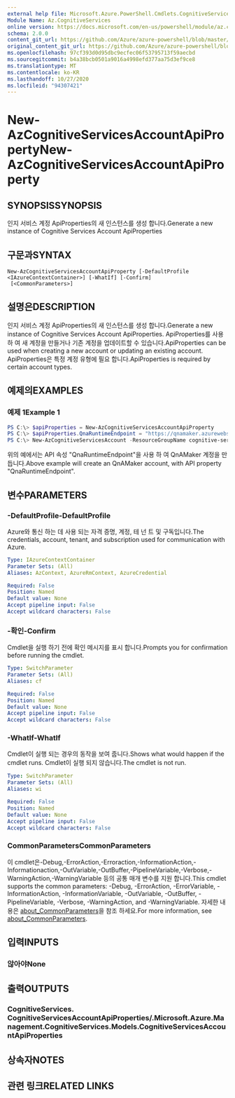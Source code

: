 ```yaml
---
external help file: Microsoft.Azure.PowerShell.Cmdlets.CognitiveServices.dll-Help.xml
Module Name: Az.CognitiveServices
online version: https://docs.microsoft.com/en-us/powershell/module/az.cognitiveservices/new-azcognitiveservicesaccountapiproperty
schema: 2.0.0
content_git_url: https://github.com/Azure/azure-powershell/blob/master/src/CognitiveServices/CognitiveServices/help/New-AzCognitiveServicesAccountApiProperty.md
original_content_git_url: https://github.com/Azure/azure-powershell/blob/master/src/CognitiveServices/CognitiveServices/help/New-AzCognitiveServicesAccountApiProperty.md
ms.openlocfilehash: 97cf393d0d95dbc9ecfec06f53795713f59aecbd
ms.sourcegitcommit: b4a38bcb0501a9016a4998efd377aa75d3ef9ce8
ms.translationtype: MT
ms.contentlocale: ko-KR
ms.lasthandoff: 10/27/2020
ms.locfileid: "94307421"
---
```

# <span data-ttu-id="619e0-101">New-AzCognitiveServicesAccountApiProperty</span><span class="sxs-lookup"><span data-stu-id="619e0-101">New-AzCognitiveServicesAccountApiProperty</span></span>

## <span data-ttu-id="619e0-102">SYNOPSIS</span><span class="sxs-lookup"><span data-stu-id="619e0-102">SYNOPSIS</span></span>
<span data-ttu-id="619e0-103">인지 서비스 계정 ApiProperties의 새 인스턴스를 생성 합니다.</span><span class="sxs-lookup"><span data-stu-id="619e0-103">Generate a new instance of Cognitive Services Account ApiProperties</span></span>

## <span data-ttu-id="619e0-104">구문과</span><span class="sxs-lookup"><span data-stu-id="619e0-104">SYNTAX</span></span>

```
New-AzCognitiveServicesAccountApiProperty [-DefaultProfile <IAzureContextContainer>] [-WhatIf] [-Confirm]
 [<CommonParameters>]
```

## <span data-ttu-id="619e0-105">설명은</span><span class="sxs-lookup"><span data-stu-id="619e0-105">DESCRIPTION</span></span>
<span data-ttu-id="619e0-106">인지 서비스 계정 ApiProperties의 새 인스턴스를 생성 합니다.</span><span class="sxs-lookup"><span data-stu-id="619e0-106">Generate a new instance of Cognitive Services Account ApiProperties.</span></span>
<span data-ttu-id="619e0-107">ApiProperties를 사용 하 여 새 계정을 만들거나 기존 계정을 업데이트할 수 있습니다.</span><span class="sxs-lookup"><span data-stu-id="619e0-107">ApiProperties can be used when creating a new account or updating an existing account.</span></span>
<span data-ttu-id="619e0-108">ApiProperties은 특정 계정 유형에 필요 합니다.</span><span class="sxs-lookup"><span data-stu-id="619e0-108">ApiProperties is required by certain account types.</span></span>

## <span data-ttu-id="619e0-109">예제의</span><span class="sxs-lookup"><span data-stu-id="619e0-109">EXAMPLES</span></span>

### <span data-ttu-id="619e0-110">예제 1</span><span class="sxs-lookup"><span data-stu-id="619e0-110">Example 1</span></span>
```powershell
PS C:\> $apiProperties = New-AzCognitiveServicesAccountApiProperty
PS C:\> $apiProperties.QnaRuntimeEndpoint = "https://qnamaker.azurewebsites.net"
PS C:\> New-AzCognitiveServicesAccount -ResourceGroupName cognitive-services-resource-group -name qnamaker -Type QnAMaker -SkuName S0 -Locatio WestUS -ApiProperty $apiProperties
```

<span data-ttu-id="619e0-111">위의 예에서는 API 속성 "QnaRuntimeEndpoint"을 사용 하 여 QnAMaker 계정을 만듭니다.</span><span class="sxs-lookup"><span data-stu-id="619e0-111">Above example will create an QnAMaker account, with API property "QnaRuntimeEndpoint".</span></span>


## <span data-ttu-id="619e0-112">변수</span><span class="sxs-lookup"><span data-stu-id="619e0-112">PARAMETERS</span></span>

### <span data-ttu-id="619e0-113">-DefaultProfile</span><span class="sxs-lookup"><span data-stu-id="619e0-113">-DefaultProfile</span></span>
<span data-ttu-id="619e0-114">Azure와 통신 하는 데 사용 되는 자격 증명, 계정, 테 넌 트 및 구독입니다.</span><span class="sxs-lookup"><span data-stu-id="619e0-114">The credentials, account, tenant, and subscription used for communication with Azure.</span></span>

```yaml
Type: IAzureContextContainer
Parameter Sets: (All)
Aliases: AzContext, AzureRmContext, AzureCredential

Required: False
Position: Named
Default value: None
Accept pipeline input: False
Accept wildcard characters: False
```

### <span data-ttu-id="619e0-115">-확인</span><span class="sxs-lookup"><span data-stu-id="619e0-115">-Confirm</span></span>
<span data-ttu-id="619e0-116">Cmdlet을 실행 하기 전에 확인 메시지를 표시 합니다.</span><span class="sxs-lookup"><span data-stu-id="619e0-116">Prompts you for confirmation before running the cmdlet.</span></span>

```yaml
Type: SwitchParameter
Parameter Sets: (All)
Aliases: cf

Required: False
Position: Named
Default value: None
Accept pipeline input: False
Accept wildcard characters: False
```

### <span data-ttu-id="619e0-117">-WhatIf</span><span class="sxs-lookup"><span data-stu-id="619e0-117">-WhatIf</span></span>
<span data-ttu-id="619e0-118">Cmdlet이 실행 되는 경우의 동작을 보여 줍니다.</span><span class="sxs-lookup"><span data-stu-id="619e0-118">Shows what would happen if the cmdlet runs.</span></span>
<span data-ttu-id="619e0-119">Cmdlet이 실행 되지 않습니다.</span><span class="sxs-lookup"><span data-stu-id="619e0-119">The cmdlet is not run.</span></span>

```yaml
Type: SwitchParameter
Parameter Sets: (All)
Aliases: wi

Required: False
Position: Named
Default value: None
Accept pipeline input: False
Accept wildcard characters: False
```

### <span data-ttu-id="619e0-120">CommonParameters</span><span class="sxs-lookup"><span data-stu-id="619e0-120">CommonParameters</span></span>
<span data-ttu-id="619e0-121">이 cmdlet은-Debug,-ErrorAction,-Erroraction,-InformationAction,-Informationaction,-OutVariable,-OutBuffer,-PipelineVariable,-Verbose,-WarningAction,-WarningVariable 등의 공통 매개 변수를 지원 합니다.</span><span class="sxs-lookup"><span data-stu-id="619e0-121">This cmdlet supports the common parameters: -Debug, -ErrorAction, -ErrorVariable, -InformationAction, -InformationVariable, -OutVariable, -OutBuffer, -PipelineVariable, -Verbose, -WarningAction, and -WarningVariable.</span></span> <span data-ttu-id="619e0-122">자세한 내용은 [about_CommonParameters](http://go.microsoft.com/fwlink/?LinkID=113216)을 참조 하세요.</span><span class="sxs-lookup"><span data-stu-id="619e0-122">For more information, see [about_CommonParameters](http://go.microsoft.com/fwlink/?LinkID=113216).</span></span>

## <span data-ttu-id="619e0-123">입력</span><span class="sxs-lookup"><span data-stu-id="619e0-123">INPUTS</span></span>

### <span data-ttu-id="619e0-124">않아야</span><span class="sxs-lookup"><span data-stu-id="619e0-124">None</span></span>

## <span data-ttu-id="619e0-125">출력</span><span class="sxs-lookup"><span data-stu-id="619e0-125">OUTPUTS</span></span>

### <span data-ttu-id="619e0-126">CognitiveServices. CognitiveServicesAccountApiProperties/.</span><span class="sxs-lookup"><span data-stu-id="619e0-126">Microsoft.Azure.Management.CognitiveServices.Models.CognitiveServicesAccountApiProperties</span></span>

## <span data-ttu-id="619e0-127">상속자</span><span class="sxs-lookup"><span data-stu-id="619e0-127">NOTES</span></span>

## <span data-ttu-id="619e0-128">관련 링크</span><span class="sxs-lookup"><span data-stu-id="619e0-128">RELATED LINKS</span></span>
